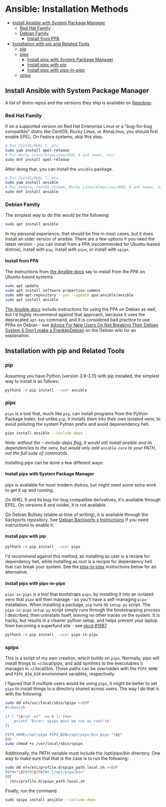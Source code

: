 <!--
SPDX-FileCopyrightText: 2023 - 2024 Eli Array Minkoff

SPDX-License-Identifier: MIT
-->

# Ansible: Installation Methods

<!-- vim-markdown-toc GitLab -->

* [Install Ansible with System Package Manager](#install-ansible-with-system-package-manager)
  * [Red Hat Family](#red-hat-family)
  * [Debian Family](#debian-family)
    * [Install from PPA](#install-from-ppa)
* [Installation with pip and Related Tools](#installation-with-pip-and-related-tools)
  * [pip](#pip)
  * [pipx](#pipx)
    * [Install pipx with System Package Manager](#install-pipx-with-system-package-manager)
    * [Install pipx with pip](#install-pipx-with-pip)
    * [Install pipx with pipx-in-pipx](#install-pipx-with-pipx-in-pipx)
  * [spipx](#spipx)

<!-- vim-markdown-toc -->

## Install Ansible with System Package Manager

A list of distro repos and the versions they ship is available on [Repology](https://repology.org/project/ansible/versions).

### Red Hat Family

If on a supported version on Red Hat Enterprise Linux or a "bug-for-bug compatible" distro like CentOS, Rocky Linux, or AlmaLinux, you should first enable EPEL. On Fedora systems, skip this step.

```sh
# For CentOS/RHEL 7, etc.
sudo yum install epel-release
# For Rocky Linux/AlmaLinux/RHEL 8 and newer, etc.
sudo dnf install epel-release
```

After doing that, you can install the `ansible` package.

```sh
# For CentOS/RHEL 7, etc.
sudo yum install ansible
# For Fedora, CentOS Stream, Rocky Linux/AlmaLinux/RHEL 8 and newer, etc.
sudo dnf install ansible
```

### Debian Family

The simplest way to do this would be the following:

```sh
sudo apt install ansible
```

In my personal experience, that should be fine in most cases, but it does install an older version of ansible. There are a few options if you need the latest version - you can install from a PPA (recommended for Ubuntu-based distros), install with `pip`, install with `pipx`, or install with `spipx`.

#### Install from PPA

The instructions from [the Ansible docs](https://docs.ansible.com/ansible/latest/installation_guide/installation_distros.html#installing-ansible-on-ubuntu) say to install from the PPA on Ubuntu-based systems.

```sh
sudo apt update
sudo apt install software-properties-common
sudo add-apt-repository --yes --update ppa:ansible/ansible
sudo apt install ansible
```

[The Ansible docs](https://docs.ansible.com/ansible/latest/installation_guide/installation_distros.html#installing-ansible-on-debian) include instructions for using the PPA on Debian as well, but I'd highly recommend against that approach, because it uses the depracated `apt-key` command, and it is considered bad practice to use PPAs on Debian - see [Advice For New Users On Not Breaking Their Debian System § Don't make a FrankenDebian](https://wiki.debian.org/DontBreakDebian#Don.27t_make_a_FrankenDebian) on the Debian wiki for an explanation.

## Installation with pip and Related Tools

### pip

Assuming you have Python (version 3.9-3.11) with pip installed, the simplest way to install is as follows:
```sh
python3 -m pip install --user ansible
```

### pipx

`pipx` is a tool that, much like `pip`, can install programs from the Python Package Index, but unlike `pip`, it installs them into their own isolated venv, to avoid polluting the system Python prefix and avoid depenendency hell.

```sh
pipx install ansible --include-deps
```

*Note: without the --include-deps flag, it would still install ansible and its dependencies to the venv, but would only add `ansible-core` to your PATH, not the full suite of commands.*

Installing pipx can be done a few different ways:

#### Install pipx with System Package Manager

pipx is available for most modern distros, but might need some extra work to get it up and running.

On RHEL 9 and its bug-for-bug compatible derivatives, it's available through EPEL. On versions 8 and oolder, it is not available.

On Debian Bullsey (stable at time of writing), it is available through the backports repository. See [Debian Backports » Instructions](https://backports.debian.org/Instructions/) if you need instructions to enable it.

#### Install pipx with pip

```sh
python3 -m pip install --user pipx
```

I'd recommend against this method, as installing as user is a recipie for dependency hell, while installing as root is a recipie for dependency hell that can break your system. See the [pipx-in-pipx](#install-pipx-with-pipx-in-pipx) instructions below for an alternative.

#### Install pipx with pipx-in-pipx

`pipx-in-pipx` is a tool that bootstraps `pipx`, by installing it into an isolated venv that `pipx` will then manage - so you'll have a self-managing `pipx` installation. When installing a package, `pip` runs its `setup.py` script. The `pipx-in-pipx` `setup.py` script simply runs through the bootstrapping process I described, then uninstalls itself, leaving no other traces on the system. It is hacky, but results in a cleaner python setup, and helps prevent your laptop from becoming a superfund site - see [xkcd #1987](https://xkcd.com/1987/).

```sh
python3 -m pip install --user pipx-in-pipx
```

### spipx

This is a script of my own creation, which builds on `pipx`. Normally, pipx will install things to ~/.local/pipx, and add symlinks to the executables it manages in ~/.local/bin. Those paths can be overridden with the `PIPX_HOME` and `PIPX_BIN_DIR` environment variables, respectively.

I figured that if multiple users would be using `pipx`, it might be better to set `pipx` to install things to a directory shared across users. The way I do that is with the following:

```sh
sudo dd of=/usr/local/sbin/spipx <<EOF
#!/bin/sh

if [ "\$(id -u)" -ne 0 ]; then
    printf 'Error: spipx must be run as root!\n'
fi

PIPX_HOME=/opt/pipx PIPX_BIN=/opt/pipx/bin pipx "\$@"
EOF
sudo chmod +x /usr/local/sbin/spipx
```

Additionally, the PATH variable must include the /opt/pipx/bin directory. One way to make sure that that is the case is to run the following:

```sh
sudo dd of=/etc/profile.d/spipx_path.local.sh <<EOF
PATH="\$PATH\${PATH+:}/opt/pipx/bin"
EOF
. /etc/profile.d/spipx_path.local.sh
```

Finally, run the command

```sh
sudo spipx install ansible --include-deps
```

